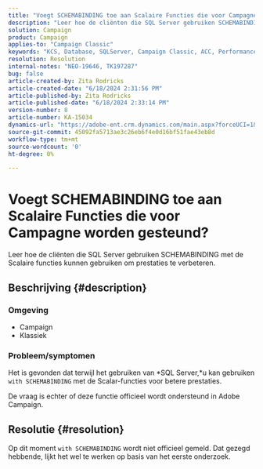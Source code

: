 ```yaml
---
title: "Voegt SCHEMABINDING toe aan Scalaire Functies die voor Campagne worden gesteund?"
description: "Leer hoe de cliënten die SQL Server gebruiken SCHEMABINDING met de Scalaire functies kunnen gebruiken om prestaties te verbeteren."
solution: Campaign
product: Campaign
applies-to: "Campaign Classic"
keywords: "KCS, Database, SQLServer, Campaign Classic, ACC, Performance"
resolution: Resolution
internal-notes: "NEO-19646, TK197287"
bug: false
article-created-by: Zita Rodricks
article-created-date: "6/18/2024 2:31:56 PM"
article-published-by: Zita Rodricks
article-published-date: "6/18/2024 2:33:14 PM"
version-number: 8
article-number: KA-15034
dynamics-url: "https://adobe-ent.crm.dynamics.com/main.aspx?forceUCI=1&pagetype=entityrecord&etn=knowledgearticle&id=74c68180-7f2d-ef11-840a-002248084fbb"
source-git-commit: 45092fa5713ae3c26eb6f4e0d16bf51fae43eb8d
workflow-type: tm+mt
source-wordcount: '0'
ht-degree: 0%

---
```


# Voegt SCHEMABINDING toe aan Scalaire Functies die voor Campagne worden gesteund?


Leer hoe de cliënten die SQL Server gebruiken SCHEMABINDING met de Scalaire functies kunnen gebruiken om prestaties te verbeteren.

## Beschrijving {#description}


### <b>Omgeving</b>

- Campaign
- Klassiek


### <b>Probleem/symptomen</b>

Het is gevonden dat terwijl het gebruiken van *SQL Server,*u kan gebruiken `with SCHEMABINDING` met de Scalar-functies voor betere prestaties.

De vraag is echter of deze functie officieel wordt ondersteund in Adobe Campaign.


## Resolutie {#resolution}


Op dit moment `with SCHEMABINDING` wordt niet officieel gemeld. Dat gezegd hebbende, lijkt het wel te werken op basis van het eerste onderzoek.
